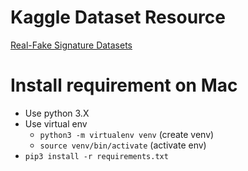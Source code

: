 # Kaggle Dataset Resource
[Real-Fake Signature Datasets](https://www.kaggle.com/datasets/emrahaydemr/realfake-signature-datasets)


# Install requirement on Mac
* Use python 3.X
* Use virtual env
    * ```python3 -m virtualenv venv``` (create venv)
    * ```source venv/bin/activate``` (activate env)
* ```pip3 install -r requirements.txt```
